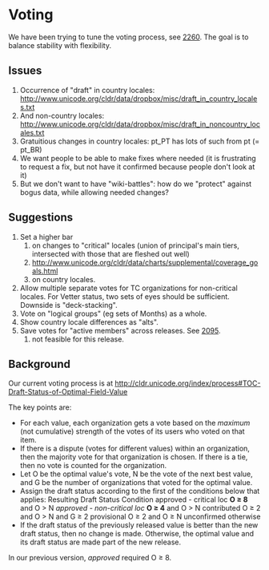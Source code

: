 # Voting

We have been trying to tune the voting process, see
[2260](http://www.unicode.org/cldr/bugs-private/locale-bugs-private?findid=2260).
The goal is to balance stability with flexibility.

## Issues

1.  Occurrence of "draft" in country locales:
    <http://www.unicode.org/cldr/data/dropbox/misc/draft_in_country_locales.txt>
2.  And non-country locales:
    <http://www.unicode.org/cldr/data/dropbox/misc/draft_in_noncountry_locales.txt>
3.  Gratuitious changes in country locales: pt_PT has lots of such from pt (=
    pt_BR)
4.  We want people to be able to make fixes where needed (it is frustrating to
    request a fix, but not have it confirmed because people don't look at it)
5.  But we don't want to have "wiki-battles": how do we "protect" against bogus
    data, while allowing needed changes?

## Suggestions

1.  Set a higher bar
    1.  on changes to "critical" locales (union of principal's main tiers,
        intersected with those that are fleshed out well)
    2.  <http://www.unicode.org/cldr/data/charts/supplemental/coverage_goals.html>
    3.  on country locales.
2.  Allow multiple separate votes for TC organizations for non-critical locales.
    For Vetter status, two sets of eyes should be sufficient. Downside is
    "deck-stacking".
3.  Vote on "logical groups" (eg sets of Months) as a whole.
4.  Show country locale differences as "alts".
5.  Save votes for "active members" across releases. See
    [2095](http://www.unicode.org/cldr/bugs-private/locale-bugs-private/design?id=2095;_=).
    1.  not feasible for this release.

## Background

Our current voting process is at
<http://cldr.unicode.org/index/process#TOC-Draft-Status-of-Optimal-Field-Value>

The key points are:

*   For each value, each organization gets a vote based on the *maximum* (not
    cumulative) strength of the votes of its users who voted on that item.
*   If there is a dispute (votes for different values) within an organization,
    then the majority vote for that organization is chosen. If there is a tie,
    then no vote is counted for the organization.
*   Let O be the optimal value's vote, N be the vote of the next best value, and
    G be the number of organizations that voted for the optimal value.
*   Assign the draft status according to the first of the conditions below that
    applies:
    Resulting Draft Status Condition approved - critical loc
    **O ≥ 8** and O > N *approved - non-critical loc* **O ≥ 4** and O > N
    contributed O ≥ 2 and O > N and G ≥ 2 provisional O ≥ 2 and O ≥ N
    unconfirmed otherwise
*   If the draft status of the previously released value is better than the new
    draft status, then no change is made. Otherwise, the optimal value and its
    draft status are made part of the new release.

In our previous version, *approved* required O ≥ 8.
